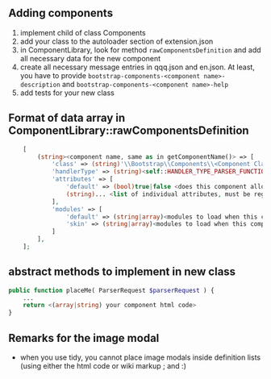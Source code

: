 ## Adding components
1. implement child of class Components
2. add your class to the autoloader section of extension.json
3. in ComponentLibrary, look for method `rawComponentsDefinition` and add all necessary data
    for the new component
4. create all necessary message entries in qqq.json and en.json. At least, you have to provide
    `bootstrap-components-<component name>-description` and `bootstrap-components-<component name>-help`
5. add tests for your new class
    
## Format of data array in ComponentLibrary::rawComponentsDefinition
```php
    [
        (string><component name, same as in getComponentName()> => [
            'class' => (string)'\\Bootstrap\\Components\\<Component Class>',
            'handlerType' => (string)<self::HANDLER_TYPE_PARSER_FUNCTION or self::HANDLER_TYPE_TAG_EXTENSION>,
            'attributes' => [
                'default' => (bool)true|false <does this component allow the default attributes>
                (string)... <list of individual attributes, must be registered in AttributeManager> 
            ],
            'modules' => [
                'default' => (string|array)<modules to load when this component is parsed>
                'skin' => (string|array)<modules to load when this component is parsed and "skin" is active>
            ]
        ],
    ];
```
## abstract methods to implement in new class
```php
public function placeMe( ParserRequest $parserRequest ) {
    ...
    return <(array|string) your component html code>
}
```

## Remarks for the image modal
* when you use tidy, you cannot place image modals inside definition lists (using either the html code or wiki markup ; and :)